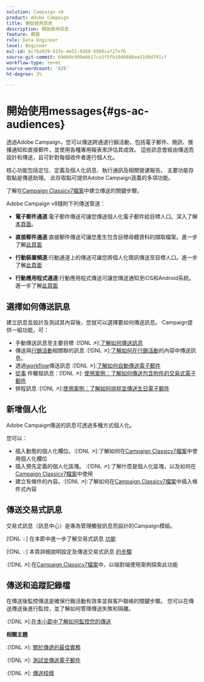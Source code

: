 ```yaml
---
solution: Campaign v8
product: Adobe Campaign
title: 開始使用訊息
description: 開始使用訊息
feature: 概覽
role: Data Engineer
level: Beginner
exl-id: 6cf8a929-637e-4e51-9160-5980ca727efb
source-git-commit: 69d69c909e6b17ca3f5fb18d6680aa51d0d701cf
workflow-type: tm+mt
source-wordcount: '625'
ht-degree: 3%

---
```


# 開始使用messages{#gs-ac-audiences}

透過Adobe Campaign，您可以傳送跨通道行銷活動，包括電子郵件、簡訊、推播通知和直接郵件，並使用各種專用報表來評估其成效。 這些訊息會經由傳送而設計和傳送，且可針對每個收件者進行個人化。

核心功能包括定位、定義及個人化訊息、執行通訊及相關營運報告。 主要功能存取點是傳遞助理。 此存取點可提供Adobe Campaign涵蓋的多項功能。

了解在[Campaign Classicv7檔案](https://experienceleague.adobe.com/docs/campaign-classic/using/sending-messages/key-steps-when-creating-a-delivery/steps-about-delivery-creation-steps.html)中建立傳送的關鍵步驟。

Adobe Campaign v8隨附下列傳送管道：

* **電子郵件通道**:電子郵件傳送可讓您傳送個人化電子郵件給目標人口。深入了解[本頁面](../send/email.md)。

* **直接郵件通道**:直接郵件傳送可讓您產生包含目標母體資料的擷取檔案。進一步了解[此頁面](../send/direct-mail.md)

* **行動裝置頻道**:行動通道上的傳送可讓您將個人化簡訊傳送至目標人口。進一步了解[此頁面](../send/sms.md)

* **行動應用程式通道**:行動應用程式傳送可讓您傳送通知至iOS和Android系統。進一步了解[此頁面](../send/push.md)

<!--
* **LINE channel**: LINE deliveries let you send messages on LINE, an instant messaging application available on all smartphones. Learn more in [this page](../send/line.md)
-->

## 選擇如何傳送訊息

建立訊息並設計及測試其內容後，您就可以選擇要如何傳送訊息。 Campaign提供一組功能，可：

* 手動傳送訊息至主要目標
:[!DNL :arrow_upper_right:]:[了解如何傳送訊息](https://experienceleague.adobe.com/docs/campaign-classic/using/sending-messages/sending-emails/sending-an-email/sending-messages.html)
* 傳送與[行銷活動](https://experienceleague.adobe.com/docs/campaign-classic/using/orchestrating-campaigns/orchestrate-campaigns/setting-up-marketing-campaigns.html)相關聯的訊息
:[!DNL :arrow_upper_right:]:[了解如何在行銷活動](https://experienceleague.adobe.com/docs/campaign-classic/using/orchestrating-campaigns/orchestrate-campaigns/marketing-campaign-deliveries.html)的內容中傳送訊息。
* 透過[workflow](https://experienceleague.adobe.com/docs/campaign-classic/using/automating-with-workflows/introduction/about-workflows.html)傳送訊息
:[!DNL :arrow_upper_right:]:[了解如何自動傳送電子郵件](https://experienceleague.adobe.com/docs/campaign-classic/using/automating-with-workflows/action-activities/delivery.html)
* [從事](https://experienceleague.adobe.com/docs/campaign-classic/using/transactional-messaging/introduction/about-transactional-messaging.html) 件觸發訊息：[!DNL :arrow_upper_right:]: [使用案例：了解如何傳送包含附件的交易式電子郵件](https://experienceleague.adobe.com/docs/campaign-classic/using/transactional-messaging/use-case/transactional-email-with-attachments.html)
* 排程訊息
:[!DNL :arrow_upper_right:]:[使用案例：了解如何排程並傳送生日電子郵件](https://experienceleague.adobe.com/docs/campaign-classic/using/automating-with-workflows/use-cases/deliveries/sending-a-birthday-email.html?)


## 新增個人化

Adobe Campaign傳送的訊息可透過多種方式個人化。

您可以：

* 插入動態的個人化欄位。:[!DNL :arrow_upper_right:]:了解如何在[Campaign Classicv7檔案](https://experienceleague.adobe.com/docs/campaign-classic/using/sending-messages/personalizing-deliveries/personalization-fields.html)中使用個人化欄位
* 插入預先定義的個人化區塊。
:[!DNL :arrow_upper_right:]:了解什麼是個人化區塊，以及如何在[Campaign Classicv7檔案](https://experienceleague.adobe.com/docs/campaign-classic/using/sending-messages/personalizing-deliveries/personalization-blocks.html)中使用
* 建立有條件的內容。:[!DNL :arrow_upper_right:]:了解如何在[Campaign Classicv7檔案](https://experienceleague.adobe.com/docs/campaign-classic/using/sending-messages/personalizing-deliveries/conditional-content.html)中插入條件式內容

## 傳送交易式訊息

交易式訊息（訊息中心）是專為管理觸發訊息而設計的Campaign模組。

[!DNL :bulb:] 在本節中進一步了解交易式訊息 [功能](../dev/architecture.md#transac-msg-archi)

[!DNL :bulb:] 本頁詳細說明設定及傳送交易式訊息 [的步驟](../send/transactional.md)

:[!DNL :arrow_upper_right:]:在[Campaign Classicv7檔案](https://experienceleague.adobe.com/docs/campaign-classic/using/transactional-messaging/use-case/transactional-email-with-attachments.html?lang=en#transactional-messaging)中，以端對端使用案例探索此功能

## 傳送和追蹤記錄檔

在傳送後監控傳送是確保行銷活動有效率並與客戶聯絡的關鍵步驟。 您可以在傳送傳送後進行監控，並了解如何管理傳送失敗和隔離。

:[!DNL :arrow_upper_right:]:[在本小節中了解如何監控您的傳送](https://experienceleague.adobe.com/docs/campaign-classic/using/sending-messages/monitoring-deliveries/about-delivery-monitoring.html?lang=en#sending-messages)


**相關主題**

:[!DNL :arrow_upper_right:]:  [關於傳遞的最佳實務](https://experienceleague.adobe.com/docs/campaign-classic/using/sending-messages/key-steps-when-creating-a-delivery/delivery-bestpractices/delivery-best-practices.html)

:[!DNL :arrow_upper_right:]: [測試並傳送電子郵件](https://experienceleague.adobe.com/docs/campaign-classic/using/sending-messages/sending-emails/sending-an-email/sending-messages.html)

:[!DNL :arrow_upper_right:]: [傳送校樣](https://experienceleague.adobe.com/docs/campaign-classic/using/sending-messages/key-steps-when-creating-a-delivery/steps-validating-the-delivery.html)
